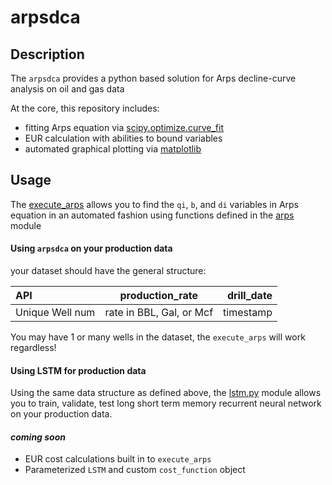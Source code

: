 # arpsdca

## Description
The `arpsdca` provides a python based solution for Arps decline-curve analysis on oil and gas data

At the core, this repository includes:
* fitting Arps equation via [scipy.optimize.curve_fit](https://docs.scipy.org/doc/scipy/reference/generated/scipy.optimize.curve_fit.html)
* EUR calculation with abilities to bound variables
* automated graphical plotting via [matplotlib](https://matplotlib.org/tutorials/introductory/sample_plots.html#sphx-glr-tutorials-introductory-sample-plots-py)

## Usage

The [execute_arps](https://github.com/andrewjeffallen/arpsdca/blob/main/arps/fit_arps.py) allows you to find the `qi`, `b`, and `di` variables in Arps equation in an automated fashion using functions defined in the [arps](https://github.com/andrewjeffallen/arpsdca/blob/main/arps/dca.py) module

#### Using `arpsdca` on your production data

your dataset should have the general structure:

| API             | production_rate             |  drill_date   |
| :---            |    :---:                    |          ---: |
| Unique Well num |  rate in BBL, Gal, or Mcf   |   timestamp   |

You may have 1 or many wells in the dataset, the `execute_arps` will work regardless!


#### Using LSTM for production data

Using the same data structure as defined above, the [lstm.py](https://github.com/andrewjeffallen/arpsdca/blob/main/arps/lstm.py) module allows you to train, validate, test long short term memory recurrent neural network on your production data. 


#### *coming soon*
* EUR cost calculations built in to `execute_arps`  
* Parameterized `LSTM` and custom `cost_function` object



